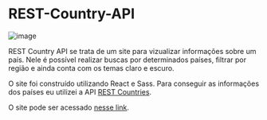 # REST-Country-API

![image](https://user-images.githubusercontent.com/53675070/130886676-01d1a41e-7e40-404c-9b7e-63b1d91a34ac.png)

REST Country API se trata de um site para vizualizar informações sobre um país. Nele é possível realizar buscas por determinados países, filtrar por região e ainda conta com os temas claro e escuro.

O site foi construído utilizando React e Sass. Para conseguir as informações dos países eu utilizei a API [REST Countries](https://restcountries.eu).

O site pode ser acessado [nesse link](https://rest-country-api.web.app/).
